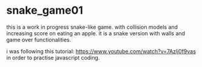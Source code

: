 # snake_game01

this is a work in progress snake-like game. 
with collision models and increasing score on eating an apple. 
it is a snake version with walls and game over functionalities. 

i was following this tutorial: 
https://www.youtube.com/watch?v=7Azlj0f9vas
in order to practise javascript coding.
